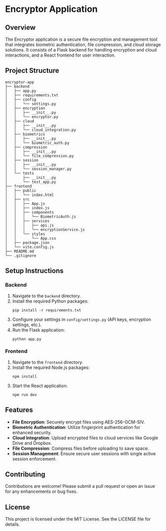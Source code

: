# Encryptor Application

## Overview
The Encryptor application is a secure file encryption and management tool that integrates biometric authentication, file compression, and cloud storage solutions. It consists of a Flask backend for handling encryption and cloud interactions, and a React frontend for user interaction.

## Project Structure
```
encryptor-app
├── backend
│   ├── app.py
│   ├── requirements.txt
│   ├── config
│   │   └── settings.py
│   ├── encryption
│   │   ├── __init__.py
│   │   └── encryptor.py
│   ├── cloud
│   │   ├── __init__.py
│   │   └── cloud_integration.py
│   ├── biometrics
│   │   ├── __init__.py
│   │   └── biometric_auth.py
│   ├── compression
│   │   ├── __init__.py
│   │   └── file_compression.py
│   ├── session
│   │   ├── __init__.py
│   │   └── session_manager.py
│   └── tests
│       ├── __init__.py
│       └── test_app.py
├── frontend
│   ├── public
│   │   └── index.html
│   ├── src
│   │   ├── App.js
│   │   ├── index.js
│   │   ├── components
│   │   │   └── BiometricAuth.js
│   │   ├── services
│   │   │   ├── api.js
│   │   │   └── encryptionService.js
│   │   └── styles
│   │       └── App.css
│   ├── package.json
│   └── vite.config.js
├── README.md
└── .gitignore
```

## Setup Instructions

### Backend
1. Navigate to the `backend` directory.
2. Install the required Python packages:
   ```
   pip install -r requirements.txt
   ```
3. Configure your settings in `config/settings.py` (API keys, encryption settings, etc.).
4. Run the Flask application:
   ```
   python app.py
   ```

### Frontend
1. Navigate to the `frontend` directory.
2. Install the required Node.js packages:
   ```
   npm install
   ```
3. Start the React application:
   ```
   npm run dev
   ```

## Features
- **File Encryption**: Securely encrypt files using AES-256-GCM-SIV.
- **Biometric Authentication**: Utilize fingerprint authentication for enhanced security.
- **Cloud Integration**: Upload encrypted files to cloud services like Google Drive and Dropbox.
- **File Compression**: Compress files before uploading to save space.
- **Session Management**: Ensure secure user sessions with single active session enforcement.

## Contributing
Contributions are welcome! Please submit a pull request or open an issue for any enhancements or bug fixes.

## License
This project is licensed under the MIT License. See the LICENSE file for details.